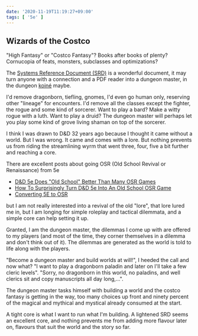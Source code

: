 ```yaml
---
date: '2020-11-19T11:19:27+09:00'
tags: [ '5e' ]
---
```


## Wizards of the Costco

"High Fantasy" or "Costco Fantasy"? Books after books of plenty? Cornucopia of feats, monsters, subclasses and optimizations?

The [Systems Reference Document (SRD)](https://dnd.wizards.com/articles/features/systems-reference-document-srd) is a wonderful document, it may turn anyone with a connection and a PDF reader into a dungeon master, in the dungeon [koiné](https://en.wikipedia.org/wiki/Koin%C3%A9_language) maybe.

I'd remove dragonborn, tiefling, gnomes, I'd even go human only, reserving other "lineage" for encounters. I'd remove all the classes except the fighter, the rogue and some kind of sorcerer. Want to play a bard? Make a witty rogue with a luth. Want to play a druid? The dungeon master will perhaps let you play some kind of grove living shaman on top of the sorcerer.

I think I was drawn to D&D 32 years ago because I thought it came without a world. But I was wrong. It came and comes with a lore. But nothing prevents us from riding the streamlining wyrm that went three, four, five a bit further and reaching a core.

There are excellent posts about going OSR (Old School Revival or Renaissance) from 5e

* [D&D 5e Does "Old School" Better Than Many OSR Games](http://ragingowlbear.blogspot.com/2015/04/dnd-5e-does-old-school-better-than-many.html)
* [How To Surprisingly Turn D&D 5e Into An Old School OSR Game](http://yumdm.com/how-to-surprisingly-turn-dnd-5e-into-an-old-school-osr-game/)
* [Converting 5E to OSR](https://coinsandscrolls.blogspot.com/2018/08/converting-5e-to-osr.html)

but I am not really interested into a revival of the old "lore", that lore lured me in, but I am longing for simple roleplay and tactical dilemmata, and a simple core can help setting it up.

Granted, I am the dungeon master, the dilemmas I come up with are offered to my players (and most of the time, they corner themselves in a dilemma and don't think out of it). The dilemmas are generated as the world is told to life along with the players.

"Become a dungeon master and build worlds at will!", I heeded the call and now what? "I want to play a dragonborn paladin and later on I'll take a few cleric levels". "Sorry, no dragonborn in this world, no paladins, and well clerics sit and copy manuscripts all day long,...".

The dungeon master tasks himself with building a world and the costco fantasy is getting in the way, too many choices up front and ninety percent of the magical and mythical and mystical already consumed at the start.

A tight core is what I want to run what I'm building. A lightened SRD seems an excellent core, and nothing prevents me from adding more flavour later on, flavours that suit the world and the story so far.

